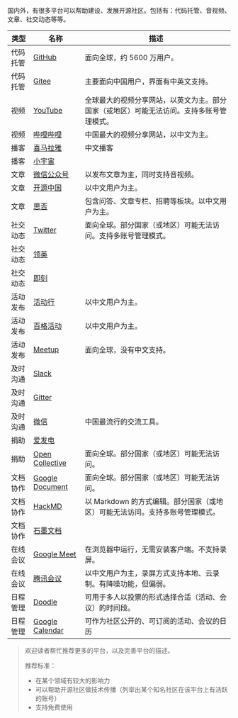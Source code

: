 国内外，有很多平台可以帮助建设、发展开源社区。包括有：代码托管、音视频、文章、社交动态等等。

| 类型     | 名称                                         | 描述                                                                                     |
| -------- | -------------------------------------------- | ---------------------------------------------------------------------------------------- |
| 代码托管 | [GitHub](https://github.com/)                   | 面向全球，约 5600 万用户。                                                               |
| 代码托管 | [Gitee](https://gitee.com/)                     | 主要面向中国用户，界面有中英文支持。                                                     |
| 视频     | [YouTube](https://www.youtube.com/)             | 全球最大的视频分享网站，以英文为主。部分国家（或地区）可能无法访问。支持多账号管理模式。 |
| 视频     | [哔哩哔哩](https://www.bilibili.com/)           | 中国最大的视频分享网站，以中文为主。                                                     |
| 播客     | [喜马拉雅](https://www.ximalaya.com/)           | 中文播客                                                                                 |
| 播客     | [小宇宙](https://www.xiaoyuzhoufm.com/)         |                                                                                          |
| 文章     | [微信公众号](https://mp.weixin.qq.com/)         | 以发布文章为主，同时支持音视频。                                                         |
| 文章     | [开源中国](https://www.oschina.net/)            | 以中文用户为主。                                                                         |
| 文章     | [思否](https://segmentfault.com/)               | 包含问答、文章专栏、招聘等板块。以中文用户为主。                                         |
| 社交动态 | [Twitter](https://twitter.com/)                 | 面向全球。部分国家（或地区）可能无法访问。支持多账号管理模式。                           |
| 社交动态 | [领英](https://www.linkedin.com/)               |                                                                                          |
| 社交动态 | [即刻](https://www.okjike.com/)                 |                                                                                          |
| 活动发布 | [活动行](https://www.huodongxing.com/)          | 以中文用户为主。                                                                         |
| 活动发布 | [百格活动](https://www.bagevent.com/)           | 以中文用户为主。                                                                         |
| 活动发布 | [Meetup](https://www.meetup.com/)               | 面向全球，没有中文支持。                                                                 |
| 及时沟通 | [Slack](https://slack.com/)                     |                                                                                          |
| 及时沟通 | [Gitter](https://gitter.im/)                    |                                                                                          |
| 及时沟通 | [微信](https://weixin.qq.com/)                  | 中国最流行的交流工具。                                                                   |
| 捐助     | [爱发电](https://afdian.net/)                   |                                                                                          |
| 捐助     | [Open Collective](https://opencollective.com/)  | 面向全球。部分国家（或地区）可能无法访问。                                               |
| 文档协作 | [Google Document](https://docs.google.com/)     | 面向全球。部分国家（或地区）可能无法访问。                                               |
| 文档协作 | [HackMD](https://hackmd.io/)                    | 以 Markdown 的方式编辑。部分国家（或地区）可能无法访问。支持多账号管理模式。             |
| 文档协作 | [石墨文档](https://shimo.im/)                   |                                                                                          |
| 在线会议 | [Google Meet](https://meet.google.com/)         | 在浏览器中运行，无需安装客户端。不支持录屏。                                             |
| 在线会议 | [腾讯会议](https://meeting.tencent.com/)        | 以中文用户为主，录屏方式支持本地、云录制。有降噪功能，但偏弱。                           |
| 日程管理 | [Doodle](https://doodle.com/)                   | 可用于多人以投票的形式选择合适（活动、会议）的时间段。                                   |
| 日程管理 | [Google Calendar](https://calendar.google.com/) | 可作为社区公开的、可订阅的活动、会议的日历                                               |

> 欢迎读者帮忙推荐更多的平台，以及完善平台的描述。
>
> 推荐标准：
>
> * 在某个领域有较大的影响力
> * 可以帮助开源社区做技术传播（列举出某个知名社区在该平台上有活跃的账号）
> * 支持免费使用
